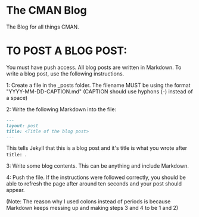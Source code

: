 # The CMAN Blog
The Blog for all things CMAN.

# TO POST A BLOG POST:

You must have push access. All blog posts are written in Markdown. To write a blog post, use the following instructions.

1: Create a file in the _posts folder. The filename MUST be using the format "YYYY-MM-DD-CAPTION.md" (CAPTION should use hyphons (-) instead of a space)

2: Write the following Markdown into the file:
```markdown
---
layout: post
title: <Title of the blog post>
---
```
This tells Jekyll that this is a blog post and it's title is what you wrote after ```title: ```.

3: Write some blog contents. This can be anything and include Markdown.

4: Push the file. If the instructions were followed correctly, you should be able to refresh the page after around ten seconds and your post should appear.

(Note: The reason why I used colons instead of periods is because Markdown keeps messing up and making steps 3 and 4 to be 1 and 2)
